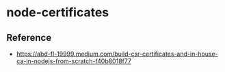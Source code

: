 # node-certificates

## Reference

- https://abd-fl-19999.medium.com/build-csr-certificates-and-in-house-ca-in-nodejs-from-scratch-f40b8018f77
